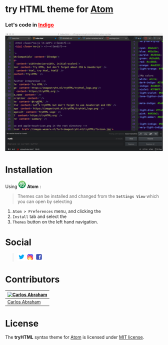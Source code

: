 # try HTML theme for [Atom](https://atom.io)

<h3> Let's code in <a style="color: red" href="#"><b>Indigo</b></a></h3>

![Trailer](media/atom-ad.gif)

# Installation

Using ![Atom](media/atom.png) **Atom**  :

>Themes can be installed and changed from the **`Settings View`** which you can open by selecting

1. `Atom > Preferences` menu, and clicking the<br>
1. `Install` tab and select the<br>
1. `Themes` button on the left hand navigation.<br>
# Social

>[![Twitter](media/twitter.png)](https://twitter.com/tryhtml)
>[![Instagram](media/instagram.png)](https://instagram.com/tryhtml)
>[![Facebook](media/facebook.png)](https://facebook.com/tryhtml)

# Contributors

[![Carlos Abraham](https://avatars3.githubusercontent.com/u/21347264?s=100&v=43&s)](https://github.com/19cah) | 
--- |
[Carlos Abraham](https://github.com/19cah) |


# License

The **tryHTML** syntax theme for [Atom](https://atom.io) is licensed under [MIT license](LICENSE).
